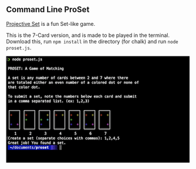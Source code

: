 ## Command Line ProSet

[Projective Set](https://en.wikipedia.org/wiki/Projective_Set_(game)) is a fun Set-like game. 

This is the 7-Card version, and is made to be played in the terminal.
Download this, run `npm install` in the directory (for chalk) and run `node proset.js`.

![alt tag](https://raw.githubusercontent.com/rhythmsection/proset/main/proset_screen.png)
